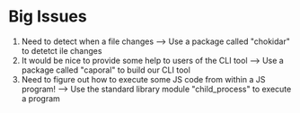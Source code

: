 # Big Issues

1. Need to detect when a file changes --> Use a package called "chokidar" to detetct ile changes
2. It would be nice to provide some help to users of the CLI tool --> Use a package called "caporal" to build our CLI tool
3. Need to figure out how to execute some JS code from within a JS program! --> Use the standard library module "child_process" to execute a program
